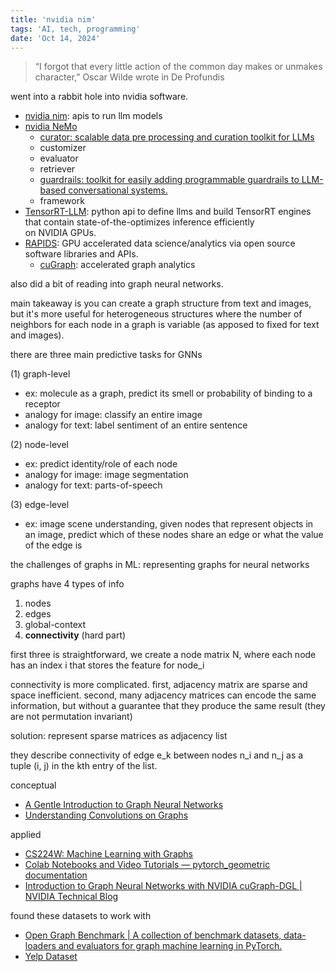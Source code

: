 ```yaml
---
title: 'nvidia nim'
tags: 'AI, tech, programming'
date: 'Oct 14, 2024'
---
```


> “I forgot that every little action of the common day makes or unmakes character,” Oscar Wilde wrote in De Profundis

went into a rabbit hole into nvidia software.

- [nvidia nim](https://developer.nvidia.com/blog/nvidia-nim-offers-optimized-inference-microservices-for-deploying-ai-models-at-scale/): apis to run llm models
- [nvidia NeMo](https://www.nvidia.com/en-us/ai-data-science/products/nemo/get-started/)
  - [curator: scalable data pre processing and curation toolkit for LLMs](https://github.com/NVIDIA/NeMo-Curator?tab=readme-ov-file)
  - customizer
  - evaluator
  - retriever
  - [guardrails: toolkit for easily adding programmable guardrails to LLM-based conversational systems.](https://github.com/NVIDIA/NeMo-Guardrails)
  - framework
- [TensorRT-LLM](https://github.com/NVIDIA/TensorRT-LLM): python api to define llms and build TensorRT engines that contain state-of-the-optimizes inference efficiently on NVIDIA GPUs.
- [RAPIDS](https://rapids.ai/): GPU accelerated data science/analytics via open source software libraries and APIs.
  - [cuGraph](https://github.com/rapidsai/cugraph): accelerated graph analytics

also did a bit of reading into graph neural networks.

main takeaway is you can create a graph structure from text and images, but it's more useful for heterogeneous structures where the number of neighbors for each node in a graph is variable (as apposed to fixed for text and images).

there are three main predictive tasks for GNNs

(1) graph-level

- ex: molecule as a graph, predict its smell or probability of binding to a receptor
- analogy for image: classify an entire image
- analogy for text: label sentiment of an entire sentence

(2) node-level

- ex: predict identity/role of each node
- analogy for image: image segmentation
- analogy for text: parts-of-speech

(3) edge-level

- ex: image scene understanding, given nodes that represent objects in an image, predict which of these nodes share an edge or what the value of the edge is

the challenges of graphs in ML: representing graphs for neural networks

graphs have 4 types of info

1. nodes
2. edges
3. global-context
4. **connectivity** (hard part)

first three is straightforward, we create a node matrix N, where each node has an index i that stores the feature for node_i

connectivity is more complicated. first, adjacency matrix are sparse and space inefficient. second, many adjacency matrices can encode the same information, but without a guarantee that they produce the same result (they are not permutation invariant)

solution: represent sparse matrices as adjacency list

they describe connectivity of edge e_k between nodes n_i and n_j as a tuple (i, j) in the kth entry of the list.

conceptual

- [A Gentle Introduction to Graph Neural Networks](https://distill.pub/2021/gnn-intro/)
- [Understanding Convolutions on Graphs](https://distill.pub/2021/understanding-gnns/)

applied

- [CS224W: Machine Learning with Graphs](https://web.stanford.edu/class/cs224w/)
- [Colab Notebooks and Video Tutorials — pytorch_geometric documentation](https://pytorch-geometric.readthedocs.io/en/latest/get_started/colabs.html)
- [Introduction to Graph Neural Networks with NVIDIA cuGraph-DGL | NVIDIA Technical Blog](https://developer.nvidia.com/blog/introduction-to-graph-neural-networks-with-nvidia-cugraph-dgl/)

found these datasets to work with

- [Open Graph Benchmark | A collection of benchmark datasets, data-loaders and evaluators for graph machine learning in PyTorch.](https://ogb.stanford.edu/)
- [Yelp Dataset](https://www.yelp.com/dataset)
